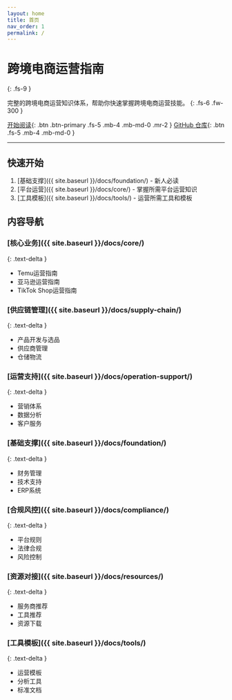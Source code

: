 ```yaml
---
layout: home
title: 首页
nav_order: 1
permalink: /
---
```


# 跨境电商运营指南
{: .fs-9 }

完整的跨境电商运营知识体系，帮助你快速掌握跨境电商运营技能。
{: .fs-6 .fw-300 }

[开始阅读](#快速开始){: .btn .btn-primary .fs-5 .mb-4 .mb-md-0 .mr-2 }
[GitHub 仓库](https://github.com/AlbertBouny/YuanOversea){: .btn .fs-5 .mb-4 .mb-md-0 }

---

## 快速开始

1. [基础支撑]({{ site.baseurl }}/docs/foundation/) - 新人必读
2. [平台运营]({{ site.baseurl }}/docs/core/) - 掌握所需平台运营知识
3. [工具模板]({{ site.baseurl }}/docs/tools/) - 运营所需工具和模板

## 内容导航

### [核心业务]({{ site.baseurl }}/docs/core/)
{: .text-delta }

- Temu运营指南
- 亚马逊运营指南
- TikTok Shop运营指南

### [供应链管理]({{ site.baseurl }}/docs/supply-chain/)
{: .text-delta }

- 产品开发与选品
- 供应商管理
- 仓储物流

### [运营支持]({{ site.baseurl }}/docs/operation-support/)
{: .text-delta }

- 营销体系
- 数据分析
- 客户服务

### [基础支撑]({{ site.baseurl }}/docs/foundation/)
{: .text-delta }

- 财务管理
- 技术支持
- ERP系统

### [合规风控]({{ site.baseurl }}/docs/compliance/)
{: .text-delta }

- 平台规则
- 法律合规
- 风险控制

### [资源对接]({{ site.baseurl }}/docs/resources/)
{: .text-delta }

- 服务商推荐
- 工具推荐
- 资源下载

### [工具模板]({{ site.baseurl }}/docs/tools/)
{: .text-delta }

- 运营模板
- 分析工具
- 标准文档